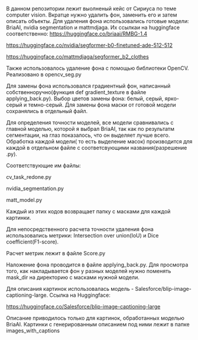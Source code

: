 В данном репозитории лежит выолненый кейс от Сириуса по теме computer vision. Вкратце нужно удалить фон, заменить его и затем описать объекты. 
Для удаления фона использовались готовые модели: BriaAI, nvidia segmentation и mattmdjaga. Их ссылкаи на huggingface соответственно: 
https://huggingface.co/briaai/RMBG-1.4 

https://huggingface.co/nvidia/segformer-b0-finetuned-ade-512-512

https://huggingface.co/mattmdjaga/segformer_b2_clothes

Также использовалось удаление фона с помощью библиотеки OpenCV. Реализовано в opencv_seg.py 

Для замены фона использовался градиентный фон, написанный собственноручно(функция def gradient_texture в файле applying_back.py). Выбор цветов замены фона: белый, серый, ярко-серый и темно-серый. Для замены фона маски от готовой модели сохранялись в отдельный файл.

Для определения точности моделей, все модели сравнивались с главной моделью, которой я выбрал BriaAI, так как по результатм сегментации, на глаз показалось, что он выделяет лучше всего.
Обработка каждой модели( то есть выделение масок) производится для каждой в отдельном файле с соответсвующими названия(разрешение .py).

Соответствующие им файлы:

cv_task_redone.py

nvidia_segmentation.py

matt_model.py

Каждый из этих кодов возвращает папку с масками для каждой картинки.

Для непосредственного расчета точности удаления фона использовались метрики: Intersection over union(IoU) и Dice coefficient(F1-score).

Расчет метрик лежит в файле Score.py

Наложение фона проводится в файле applying_back.py. Для просмотра того, как накладывается фон у разных моделей нужно поменять mask_dir на директорию с масками нужной модели.

Для описания картинок использовалась модель - Salesforce/blip-image-captioning-large.
Ссылка на Huggingface:

https://huggingface.co/Salesforce/blip-image-captioning-large

Описание приводилось только для картинок, обработанных моделью BriaAI. Картинки с генерированным описанием под ними лежит в папке images_with_captions


